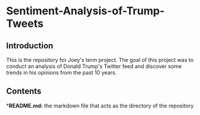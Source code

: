 # Sentiment-Analysis-of-Trump-Tweets

## Introduction
This is the repository for Joey's term project. The goal of this project was to conduct an analysis of Donald Trump's Twitter feed and discover some trends in his opinions from the past 10 years.

## Contents
***README.md:** the markdown file that acts as the directory of the repository
